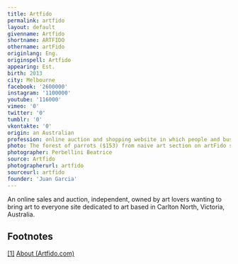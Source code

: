 ```yaml
---
title: Artfido
permalink: artfido
layout: default
givenname: Artfido
shortname: ARTFIDO
othername: artFido
originlang: Eng.
originspell: Artfido
appearing: Est.
birth: 2013
city: Melbourne
facebook: '2600000'
instagram: '1100000'
youtube: '116000'
vimeo: '0'
twitter: '0'
tumblr: '0'
vkontakte: '0'
origin: an Australian
profession: online auction and shopping website in which people and businesses buy and sell works of art worldwide
photo: The forest of parrots ($153) from naive art section on artFido site
photographer: Perbellini Beatrice  
source: Artfido
photographerurl: artfido
sourceurl: artfido
founder: 'Juan Garcia'
---
```


An online sales and auction, independent, owned by art lovers wanting to bring art to everyone site dedicated to art based in Carlton North, Victoria, Australia.

## Footnotes

[[1]](#a1) <span id="f1"></span> [About (Artfido.com)](https://www.artfido.com/)
